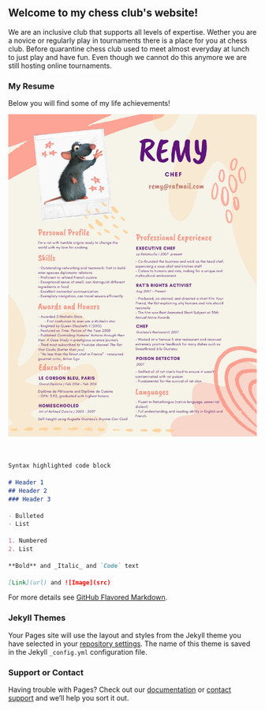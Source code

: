 ## Welcome to my chess club's website!

We are an inclusive club that supports all levels of expertise. Wether you are a novice or regularly play in tournaments there is a place for you at chess club. Before quarantine chess club used to meet almost everyday at lunch to just play and have fun. Even though we cannot do this anymore we are still hosting online tournaments. 

### My Resume

Below you will find some of my life achievements!

![My Resume](Resume.jpg)

```markdown


Syntax highlighted code block

# Header 1
## Header 2
### Header 3

- Bulleted
- List

1. Numbered
2. List

**Bold** and _Italic_ and `Code` text

[Link](url) and ![Image](src)
```

For more details see [GitHub Flavored Markdown](https://guides.github.com/features/mastering-markdown/).

### Jekyll Themes

Your Pages site will use the layout and styles from the Jekyll theme you have selected in your [repository settings](https://github.com/HappySphingolipid/automatic-octo-guacamole/settings). The name of this theme is saved in the Jekyll `_config.yml` configuration file.

### Support or Contact

Having trouble with Pages? Check out our [documentation](https://docs.github.com/categories/github-pages-basics/) or [contact support](https://github.com/contact) and we’ll help you sort it out.

